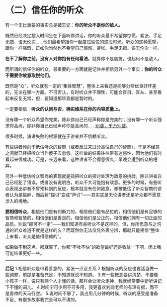 （二）信任你的听众 
==================

有一个无比重要的事实总是被忘记：**你的听众不是你的敌人。**

既然已经决定投入时间坐在下面听你讲话，你的听众最不希望你惊慌、紧张、手足无措、语无伦次……他们最希望跟你一起度过愉悦的这段时光。听众的这种愿望，跟你一样强烈，正如你当然也不希望自己惊慌、紧张、手足无措、语无伦次一样。

**在不了解你之前，没有人对你抱有任何看法**。就算你不是朋友，也起码不是敌人。

而所谓的信任你的听众，最重要的一方面就是记住并相信另外一个事实：**你的听众不需要你故意取悦他们。**

既然是“众”，听众就有一定的“集体智慧”，整体上来看还是能够分辨优良好坏差的，无论在哪一方面。不可否认，有时听众并不理性，可能会盲目、盲从、甚至看起来反复无常，但，要知道那毕竟都是暂时的。

一定要相信：**听众的认同与否，确实维系在你的内容质量上。**

没有哪一个听众希望你完美，除非你自己已经声称你是完美的；没有哪一个听众强求你高尚，除非你自己已经声称你是高尚的……[别装，千万别装](ch01.md)。

很多时候，演讲失败的根源就在于讲者并不信赖听众。

有些讲者倾向于低估听众的智商（或者反过来过分高估自己的智商），于是不经意之间就已经把听众当作傻子去忽悠。这样做的结果往往带有迷惑性，因为他们有时看起来很成功。可是，长远来看，这种讲者不会得意很久，早晚会遭到听众的唾弃。

另外一种低估听众智商的表现就是错把听众的探讨处理为敌意的挑衅。除非讲者自己已经犯了错误，或者没有说明白，听众不大可能抱有敌意。更多的时候，有些听众表现出讲者不曾预料到的反应，根本就没有任何敌意，却被低估了听众智商的讲者认为是挑衅，而后将“探讨”变成“声讨”——其实这是无论讲者还是听众都不愿意涉入的境地。

**要相信听众**。相信他们是有判断力的，相信他们是有品位的，相信他们是有足够的智商和智慧的，相信他们是善良的，相信他们是公正的，相信他们拥有一切正面的品质。别说“那可不一定”——我们知道有些听众不是这样的，但，你所愿意与之沟通的听众难道不就是这样的么？而既然你无法仅凭外表分辨，那就只能相信“整体上来看，听众是值得信赖的”。

如果做不到这点，那就算了，你那“不吐不快”的欲望最好还是收敛一下吧，闭上嘴可能结果更好一些。

***
**后记**
1.相信听众是带着善意的，紧张一点没关系
2.根据听众的反应也要适当做一些调整，前提是准备充足，不知道就说不知道。
3.有一些概念要讲清楚，不要像小孩子一样，说只有两个人才懂的话，那样会让听众走神，我就经常要中断听讲记下不懂的词儿。
4.时间宁可少用不可多用，我更喜欢刘润老师的有理有据，而不是香帅的天马行空。
5.说时间不够了，我占用几分钟的时候，听众的感受是准备不足，有很多故事我完全可以不讲的。

